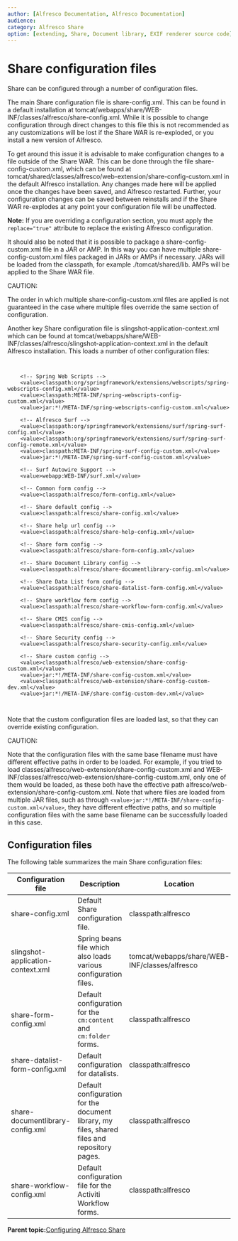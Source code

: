 ```yaml
---
author: [Alfresco Documentation, Alfresco Documentation]
audience: 
category: Alfresco Share
option: [extending, Share, Document library, EXIF renderer source code]
---
```


# Share configuration files

Share can be configured through a number of configuration files.

The main Share configuration file is share-config.xml. This can be found in a default installation at tomcat/webapps/share/WEB-INF/classes/alfresco/share-config.xml. While it is possible to change configuration through direct changes to this file this is not recommended as any customizations will be lost if the Share WAR is re-exploded, or you install a new version of Alfresco.

To get around this issue it is advisable to make configuration changes to a file outside of the Share WAR. This can be done through the file share-config-custom.xml, which can be found at tomcat/shared/classes/alfresco/web-extension/share-config-custom.xml in the default Alfresco installation. Any changes made here will be applied once the changes have been saved, and Alfresco restarted. Further, your configuration changes can be saved between reinstalls and if the Share WAR re-explodes at any point your configuration file will be unaffected.

**Note:** If you are overriding a configuration section, you must apply the `replace="true"` attribute to replace the existing Alfresco configuration.

It should also be noted that it is possible to package a share-config-custom.xml file in a JAR or AMP. In this way you can have multiple share-config-custom.xml files packaged in JARs or AMPs if necessary. JARs will be loaded from the classpath, for example ./tomcat/shared/lib. AMPs will be applied to the Share WAR file.

CAUTION:

The order in which multiple share-config-custom.xml files are applied is not guaranteed in the case where multiple files override the same section of configuration.

Another key Share configuration file is slingshot-application-context.xml which can be found at ﻿tomcat/webapps/share/WEB-INF/classes/alfresco/slingshot-application-context.xml in the default Alfresco installation. This loads a number of other configuration files:

```

  
﻿    <!-- Spring Web Scripts -->
    <value>classpath:org/springframework/extensions/webscripts/spring-webscripts-config.xml</value>
    <value>classpath:META-INF/spring-webscripts-config-custom.xml</value>
    <value>jar:*!/META-INF/spring-webscripts-config-custom.xml</value>
    
    <!-- Alfresco Surf -->
    <value>classpath:org/springframework/extensions/surf/spring-surf-config.xml</value>
    <value>classpath:org/springframework/extensions/surf/spring-surf-config-remote.xml</value>
    <value>classpath:META-INF/spring-surf-config-custom.xml</value>
    <value>jar:*!/META-INF/spring-surf-config-custom.xml</value>
    
    <!-- Surf Autowire Support -->
    <value>webapp:WEB-INF/surf.xml</value>

    <!-- Common form config -->
    <value>classpath:alfresco/form-config.xml</value>
    
    <!-- Share default config -->
    <value>classpath:alfresco/share-config.xml</value>
    
    <!-- Share help url config -->
    <value>classpath:alfresco/share-help-config.xml</value>
    
    <!-- Share form config -->
    <value>classpath:alfresco/share-form-config.xml</value>
    
    <!-- Share Document Library config -->
    <value>classpath:alfresco/share-documentlibrary-config.xml</value>

    <!-- Share Data List form config -->
    <value>classpath:alfresco/share-datalist-form-config.xml</value>

    <!-- Share workflow form config -->
    <value>classpath:alfresco/share-workflow-form-config.xml</value>
    
    <!-- Share CMIS config -->
    <value>classpath:alfresco/share-cmis-config.xml</value>

    <!-- Share Security config -->
    <value>classpath:alfresco/share-security-config.xml</value>

    <!-- Share custom config -->
    <value>classpath:alfresco/web-extension/share-config-custom.xml</value>
    <value>jar:*!/META-INF/share-config-custom.xml</value>
    <value>classpath:alfresco/web-extension/share-config-custom-dev.xml</value>
    <value>jar:*!/META-INF/share-config-custom-dev.xml</value>
  
  

```

Note that the custom configuration files are loaded last, so that they can override existing configuration.

CAUTION:

Note that the configuration files with the same base filename must have different effective paths in order to be loaded. For example, if you tried to load classes/alfresco/web-extension/share-config-custom.xml and WEB-INF/classes/alfresco/web-extension/share-config-custom.xml, only one of them would be loaded, as these both have the effective path alfresco/web-extension/share-config-custom.xml. Note that where files are loaded from multiple JAR files, such as through `<value>jar:*!/META-INF/share-config-custom.xml</value>`, they have different effective paths, and so multiple configuration files with the same base filename can be successfully loaded in this case.

## Configuration files

The following table summarizes the main Share configuration files:

|Configuration file|Description|Location|
|------------------|-----------|--------|
|share-config.xml|Default Share configuration file.|classpath:alfresco|
|slingshot-application-context.xml|Spring beans file which also loads various configuration files.|tomcat/webapps/share/WEB-INF/classes/alfresco|
|share-form-config.xml|Default configuration for the `cm:content` and `cm:folder` forms.|classpath:alfresco|
|share-datalist-form-config.xml|Default configuration for datalists.|classpath:alfresco|
|share-documentlibrary-config.xml|Default configuration for the document library, my files, shared files and repository pages.|classpath:alfresco|
|share-workflow-config.xml|Default configuration file for the Activiti Workflow forms.|classpath:alfresco|

**Parent topic:**[Configuring Alfresco Share](../concepts/share-configuring-intro.md)

